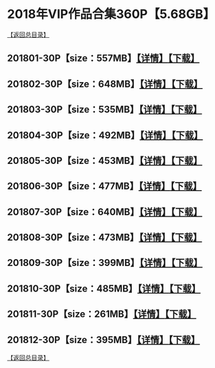 # 2018年VIP作品合集360P【5.68GB】
[【返回总目录】](/README.md)
## 201801-30P【size：557MB】[【详情】](./VIP01/README.md)[【下载】](https://474b.com/file/25713053-435033618)
## 201802-30P【size：648MB】[【详情】](./VIP02/README.md)[【下载】](https://474b.com/file/25713053-435034328)
## 201803-30P【size：535MB】[【详情】](./VIP03/README.md)[【下载】](https://474b.com/file/25713053-435035398)
## 201804-30P【size：492MB】[【详情】](./VIP04/README.md)[【下载】](https://474b.com/file/25713053-435036589)
## 201805-30P【size：453MB】[【详情】](./VIP05/README.md)[【下载】](https://474b.com/file/25713053-435037408)
## 201806-30P【size：477MB】[【详情】](./VIP06/README.md)[【下载】](https://474b.com/file/25713053-435038418)
## 201807-30P【size：640MB】[【详情】](./VIP07/README.md)[【下载】](https://474b.com/file/25713053-435044378)
## 201808-30P【size：473MB】[【详情】](./VIP08/README.md)[【下载】](https://474b.com/file/25713053-435040407)
## 201809-30P【size：399MB】[【详情】](./VIP09/README.md)[【下载】](https://474b.com/file/25713053-435040892)
## 201810-30P【size：485MB】[【详情】](./VIP10/README.md)[【下载】](https://474b.com/file/25713053-435041690)
## 201811-30P【size：261MB】[【详情】](./VIP11/README.md)[【下载】](https://474b.com/file/25713053-435042070)
## 201812-30P【size：395MB】[【详情】](./VIP12/README.md)[【下载】](https://474b.com/file/25713053-435042616)
[【返回总目录】](/README.md)

























